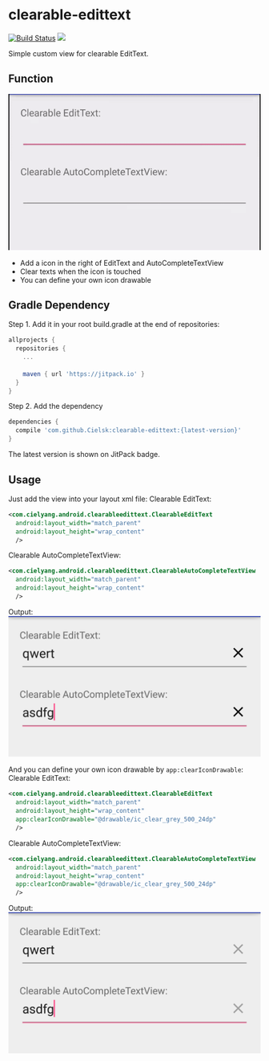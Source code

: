 # clearable-edittext

[![Build Status](https://travis-ci.org/Cielsk/clearable-edittext.svg?branch=master)](https://travis-ci.org/Cielsk/clearable-edittext) [![](https://jitpack.io/v/Cielsk/clearable-edittext.svg)](https://jitpack.io/#Cielsk/clearable-edittext)

Simple custom view for clearable EditText.

Function
---
![Usage](https://raw.githubusercontent.com/Cielsk/clearable-edittext/master/asset/usage.gif)

- Add a icon in the right of EditText and AutoCompleteTextView
- Clear texts when the icon is touched
- You can define your own icon drawable

Gradle Dependency
---

Step 1. Add it in your root build.gradle at the end of repositories:
```groovy
allprojects {
  repositories {
    ... 
    
    maven { url 'https://jitpack.io' }
  }
}
```

Step 2. Add the dependency
```groovy
dependencies {
  compile 'com.github.Cielsk:clearable-edittext:{latest-version}'
}
```
The latest version is shown on JitPack badge.

Usage
---

Just add the view into your layout xml file:
Clearable EditText:
```xml
<com.cielyang.android.clearableedittext.ClearableEditText
  android:layout_width="match_parent"
  android:layout_height="wrap_content"
  />
```
Clearable AutoCompleteTextView:
```xml
<com.cielyang.android.clearableedittext.ClearableAutoCompleteTextView
  android:layout_width="match_parent"
  android:layout_height="wrap_content"
  />
```
Output:
![Default Icon](https://raw.githubusercontent.com/Cielsk/clearable-edittext/master/asset/default-icon.png)

And you can define your own icon drawable by `app:clearIconDrawable`:
Clearable EditText:
```xml
<com.cielyang.android.clearableedittext.ClearableEditText
  android:layout_width="match_parent"
  android:layout_height="wrap_content"
  app:clearIconDrawable="@drawable/ic_clear_grey_500_24dp"
  />
```
Clearable AutoCompleteTextView:
```xml
<com.cielyang.android.clearableedittext.ClearableAutoCompleteTextView
  android:layout_width="match_parent"
  android:layout_height="wrap_content"
  app:clearIconDrawable="@drawable/ic_clear_grey_500_24dp"
  />
```
Output:
![Custom Icon](https://raw.githubusercontent.com/Cielsk/clearable-edittext/master/asset/custom-icon.png)
